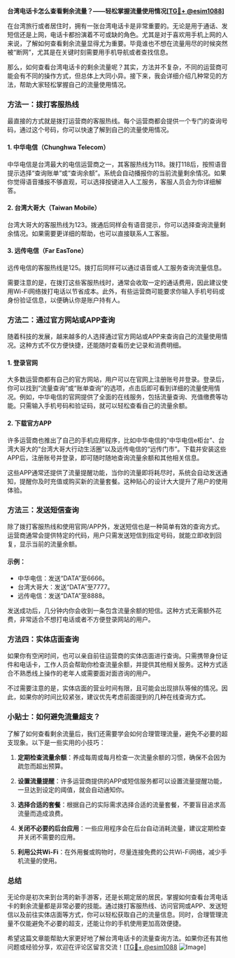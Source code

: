 **台湾电话卡怎么查看剩余流量？——轻松掌握流量使用情况[[TG💪+ @esim1088](https://t.me/s/esim1088)]**

在台湾旅行或者居住时，拥有一张台湾电话卡是非常重要的。无论是用于通话、发短信还是上网，电话卡都扮演着不可或缺的角色。尤其是对于喜欢用手机上网的人来说，了解如何查看剩余流量显得尤为重要。毕竟谁也不想在流量用尽的时候突然被“断网”，尤其是在关键时刻需要用手机导航或者查找信息。

那么，如何查看台湾电话卡的剩余流量呢？其实，方法并不复杂，不同的运营商可能会有不同的操作方式，但总体上大同小异。接下来，我会详细介绍几种常见的方法，帮助大家轻松掌握自己的流量使用情况。

### 方法一：拨打客服热线

最直接的方式就是拨打运营商的客服热线。每个运营商都会提供一个专门的查询号码，通过这个号码，你可以快速了解到自己的流量使用情况。

#### 1. 中华电信（Chunghwa Telecom）
中华电信是台湾最大的电信运营商之一，其客服热线为118。拨打118后，按照语音提示选择“查询账单”或“查询余额”。系统会自动播报你的当前流量剩余情况。如果你觉得语音播报不够直观，可以选择按键进入人工服务，客服人员会为你详细解答。

#### 2. 台湾大哥大（Taiwan Mobile）
台湾大哥大的客服热线为123。拨通后同样会有语音提示，你可以选择查询流量剩余情况。如果需要更详细的帮助，也可以直接联系人工客服。

#### 3. 远传电信（Far EasTone）
远传电信的客服热线是125。拨打后同样可以通过语音或人工服务查询流量信息。

需要注意的是，在拨打这些客服热线时，通常会收取一定的通话费用，因此建议使用Wi-Fi网络拨打电话以节省成本。此外，有些运营商可能要求你输入手机号码或身份验证信息，以便确认你是账户持有人。

### 方法二：通过官方网站或APP查询

随着科技的发展，越来越多的人选择通过官方网站或APP来查询自己的流量使用情况。这种方式不仅方便快捷，还能随时查看历史记录和消费明细。

#### 1. 登录官网
大多数运营商都有自己的官方网站，用户可以在官网上注册账号并登录。登录后，你可以找到“流量查询”或“账单查询”的选项，点击后即可看到详细的流量使用情况。例如，中华电信的官网提供了全面的在线服务，包括流量查询、充值缴费等功能。只需输入手机号码和验证码，就可以轻松查看自己的流量余额。

#### 2. 下载官方APP
许多运营商也推出了自己的手机应用程序，比如中华电信的“中华电信e柜台”、台湾大哥大的“台湾大哥大行动生活圈”以及远传电信的“远传门市”。下载并安装这些APP后，注册账号并登录，即可随时随地查询流量余额和其他相关信息。

这些APP通常还提供了流量提醒功能，当你的流量即将耗尽时，系统会自动发送通知，提醒你及时充值或购买新的流量套餐。这种贴心的设计大大提升了用户的使用体验。

### 方法三：发送短信查询

除了拨打客服热线和使用官网/APP外，发送短信也是一种简单有效的查询方式。运营商通常会提供特定的代码，用户只需发送短信到指定号码，就能立即收到回复，显示当前的流量余额。

#### 示例：
- 中华电信：发送“DATA”至6666。
- 台湾大哥大：发送“DATA”至7777。
- 远传电信：发送“DATA”至8888。

发送成功后，几分钟内你会收到一条包含流量余额的短信。这种方式无需额外花费，非常适合不想打电话或者不方便登录网站的用户。

### 方法四：实体店面查询

如果你有空闲时间，也可以亲自前往运营商的实体店面进行查询。只需携带身份证件和电话卡，工作人员会帮助你检查流量余额，并提供其他相关服务。这种方式适合不熟悉线上操作的老年人或需要面对面咨询的用户。

不过需要注意的是，实体店面的营业时间有限，且可能会出现排队等候的情况。因此，如果你的时间比较紧张，建议优先考虑前面提到的几种在线查询方式。

### 小贴士：如何避免流量超支？

了解了如何查看剩余流量后，我们还需要学会如何合理管理流量，避免不必要的超支现象。以下是一些实用的小技巧：

1. **定期检查流量余额**：养成每周或每月检查一次流量余额的习惯，确保不会因为疏忽而超出预算。
   
2. **设置流量提醒**：许多运营商提供的APP或短信服务都可以设置流量提醒功能，一旦达到设定的阈值，就会自动通知你。

3. **选择合适的套餐**：根据自己的实际需求选择合适的流量套餐，不要盲目追求高流量而造成浪费。

4. **关闭不必要的后台应用**：一些应用程序会在后台自动消耗流量，建议定期检查并关闭不需要的应用。

5. **利用公共Wi-Fi**：在外用餐或购物时，尽量连接免费的公共Wi-Fi网络，减少手机流量的使用。

### 总结

无论你是初次来到台湾的新手游客，还是长期定居的居民，掌握如何查看台湾电话卡的剩余流量都是非常必要的技能。通过拨打客服热线、访问官网或APP、发送短信以及前往实体店面等方式，你可以轻松获取自己的流量信息。同时，合理管理流量不仅能避免不必要的超支，还能让你的手机使用更加高效便捷。

希望这篇文章能帮助大家更好地了解台湾电话卡的流量查询方法。如果你还有其他问题或经验分享，欢迎在评论区留言交流！[[TG💪+ @esim1088](https://t.me/s/esim1088) ![Image](https://i.postimg.cc/4NQfJmqS/Snipaste-2025-05-13-00-14-12.png)]